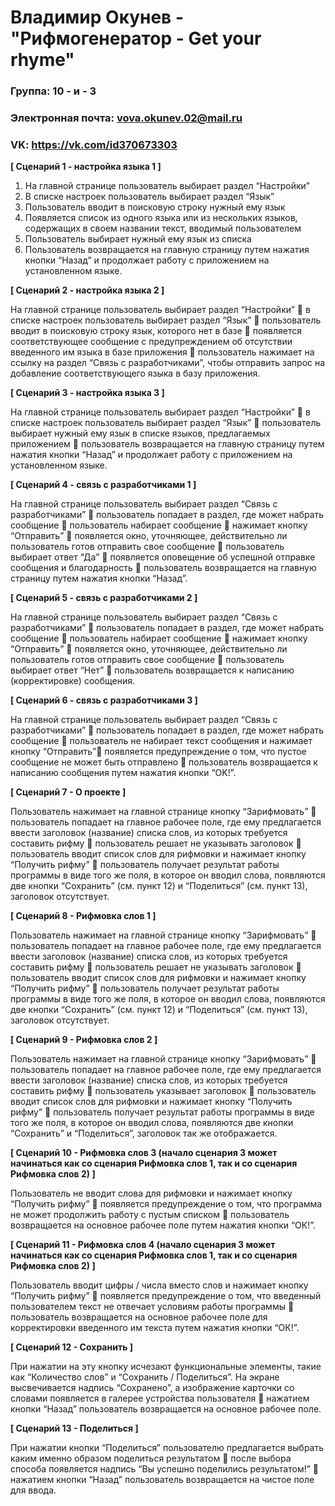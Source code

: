 # Владимир Окунев - "Рифмогенератор - Get your rhyme"

### Группа: 10 - и - 3

### Электронная почта: vova.okunev.02@mail.ru

### VK: https://vk.com/id370673303



**[ Сценарий 1 - настройка языка 1 ]**

1. На главной странице пользователь выбирает раздел “Настройки”
2. В списке настроек пользователь выбирает раздел “Язык”
3. Пользователь вводит в поисковую строку нужный ему язык
4. Появляется список из одного языка или из нескольких языков, содержащих в своем названии текст, вводимый пользователем
5. Пользователь выбирает нужный ему язык из списка 
6. Пользователь возвращается на главную страницу путем нажатия кнопки “Назад” и продолжает работу с приложением на установленном языке.

**[ Сценарий 2 - настройка языка 2 ]**

На главной странице пользователь выбирает раздел “Настройки”  в списке настроек пользователь выбирает раздел “Язык”  пользователь вводит в поисковую строку язык, которого нет в базе  появляется соответствующее сообщение с предупреждением об отсутствии введенного им языка в базе приложения  пользователь нажимает на ссылку на раздел “Связь с разработчиками”, чтобы отправить запрос на добавление соответствующего языка в базу приложения.

**[ Сценарий 3 - настройка языка 3 ]**

На главной странице пользователь выбирает раздел “Настройки”  в списке настроек пользователь выбирает раздел “Язык”  пользователь выбирает нужный ему язык в списке языков, предлагаемых приложением  пользователь возвращается на главную страницу путем нажатия кнопки “Назад” и продолжает работу с приложением на установленном языке.

**[ Сценарий 4 - связь с разработчиками 1 ]** 

На главной странице пользователь выбирает раздел “Связь с разработчиками”  пользователь попадает в раздел, где может набрать сообщение  пользователь набирает сообщение  нажимает кнопку “Отправить”  появляется окно, уточняющее, действительно ли пользователь готов отправить свое сообщение  пользователь выбирает ответ “Да”  появляется оповещение об успешной отправке сообщения и благодарность  пользователь возвращается на главную страницу путем нажатия кнопки “Назад”.

**[ Сценарий 5 - связь с разработчиками 2 ]**

На главной странице пользователь выбирает раздел “Связь с разработчиками”  пользователь попадает в раздел, где может набрать сообщение  пользователь набирает сообщение  нажимает кнопку “Отправить”  появляется окно, уточняющее, действительно ли пользователь готов отправить свое сообщение  пользователь выбирает ответ “Нет”  пользователь возвращается к написанию (корректировке) сообщения.

**[ Сценарий 6 - связь с разработчиками 3 ]**

На главной странице пользователь выбирает раздел “Связь с разработчиками”  пользователь попадает в раздел, где может набрать сообщение  пользователь не набирает текст сообщения и нажимает кнопку “Отправить” появляется предупреждение о том, что пустое сообщение не может быть отправлено  пользователь возвращается к написанию сообщения путем нажатия кнопки “OK!”.

**[ Сценарий 7 - О проекте ]**

Пользователь нажимает на главной странице кнопку “Зарифмовать”  пользователь попадает на главное рабочее поле, где ему предлагается ввести заголовок (название) списка слов, из которых требуется составить рифму  пользователь решает не указывать заголовок  пользователь вводит список слов для рифмовки и нажимает кнопку “Получить рифму”  пользователь получает результат работы программы в виде того же поля, в которое он вводил слова, появляются две кнопки “Сохранить” (см. пункт 12) и “Поделиться” (см. пункт 13), заголовок отсутствует.

**[ Сценарий 8 - Рифмовка слов 1 ]**

Пользователь нажимает на главной странице кнопку “Зарифмовать”  пользователь попадает на главное рабочее поле, где ему предлагается ввести заголовок (название) списка слов, из которых требуется составить рифму  пользователь решает не указывать заголовок  пользователь вводит список слов для рифмовки и нажимает кнопку “Получить рифму”  пользователь получает результат работы программы в виде того же поля, в которое он вводил слова, появляются две кнопки “Сохранить” (см. пункт 12) и “Поделиться” (см. пункт 13), заголовок отсутствует.

**[ Сценарий 9 - Рифмовка слов 2 ]**

Пользователь нажимает на главной странице кнопку “Зарифмовать”  пользователь попадает на главное рабочее поле, где ему предлагается ввести заголовок (название) списка слов, из которых требуется составить рифму  пользователь указывает заголовок  пользователь вводит список слов для рифмовки и нажимает кнопку “Получить рифму”  пользователь получает результат работы программы в виде того же поля, в которое он вводил слова, появляются две кнопки “Сохранить” и “Поделиться”, заголовок так же отображается.

**[ Сценарий 10 -	Рифмовка слов 3 (начало сценария 3 может начинаться как со сценария Рифмовка слов 1, так и со сценария Рифмовка слов 2) ]**

Пользователь не вводит слова для рифмовки и нажимает кнопку “Получить рифму”  появляется предупреждение о том, что программа не может продолжить работу с пустым списком  пользователь возвращается на основное рабочее поле путем нажатия кнопки “ОК!”.

**[ Сценарий 11 - Рифмовка слов 4 (начало сценария 3 может начинаться как со сценария Рифмовка слов 1, так и со сценария Рифмовка слов 2) ]**

Пользователь вводит цифры / числа вместо слов и нажимает кнопку “Получить рифму”  появляется предупреждение о том, что введенный пользователем текст не отвечает условиям работы программы  пользователь возвращается на основное рабочее поле для корректировки введенного им текста путем нажатия кнопки “ОК!”.

**[ Сценарий 12 - Сохранить ]**

При нажатии на эту кнопку исчезают функциональные элементы, такие как “Количество слов” и “Сохранить / Поделиться”. На экране высвечивается надпись “Сохранено”, а изображение карточки со словами появляется в галерее устройства пользователя  нажатием кнопки “Назад” пользователь возвращается на основное рабочее поле.

**[ Сценарий 13 - Поделиться ]**

При нажатии кнопки “Поделиться” пользователю предлагается выбрать каким именно образом поделиться результатом  после выбора способа появляется надпись “Вы успешно поделились результатом!”  нажатием кнопки “Назад” пользователь возвращается на чистое поле для ввода.
